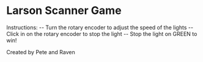 # Larson Scanner Game

Instructions:
 -- Turn the rotary encoder to adjust the speed of the lights
 -- Click in on the rotary encoder to stop the light
 -- Stop the light on GREEN to win!
 
Created by Pete and Raven
